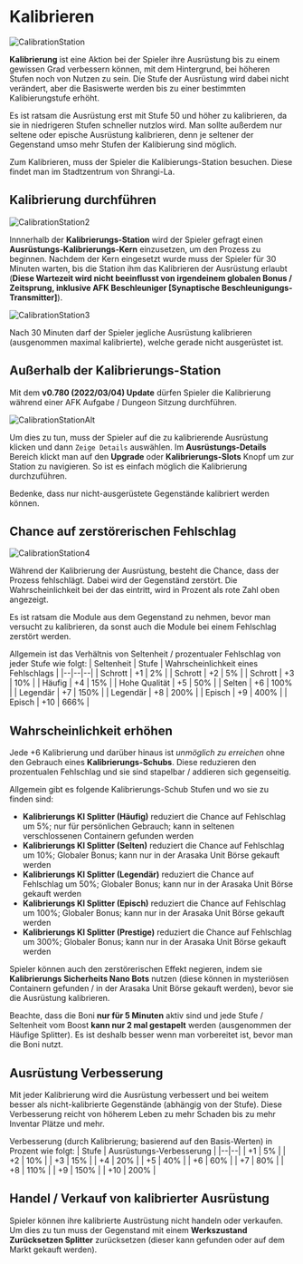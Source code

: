 # Kalibrieren
![CalibrationStation](/resources/mobile-tutorial/CalibrationStation.png)

**Kalibrierung** ist eine Aktion bei der Spieler ihre Ausrüstung bis zu einem gewissen Grad verbessern können, mit dem Hintergrund, bei höheren Stufen noch von Nutzen zu sein. Die Stufe der Ausrüstung wird dabei nicht verändert, aber die Basiswerte werden bis zu einer bestimmten Kalibierungstufe erhöht.

Es ist ratsam die Ausrüstung erst mit Stufe 50 und höher zu kalibrieren, da sie in niedrigeren Stufen schneller nutzlos wird. Man sollte außerdem nur seltene oder epische Ausrüstung kalibrieren, denn je seltener der Gegenstand umso mehr Stufen der Kalibierung sind möglich.

Zum Kalibrieren, muss der Spieler die Kalibierungs-Station besuchen. Diese findet man im Stadtzentrum von Shrangi-La.

## Kalibrierung durchführen
![CalibrationStation2](/resources/mobile-tutorial/CalibrationStation2.png)

Innnerhalb der **Kalibrierungs-Station** wird der Spieler gefragt einen **Ausrüstungs-Kalibrierungs-Kern** einzusetzen, um den Prozess zu beginnen. Nachdem der Kern eingesetzt wurde muss der Spieler für 30 Minuten warten, bis die Station ihm das Kalibrieren der Ausrüstung erlaubt (**Diese Wartezeit wird nicht beeinflusst von irgendeinem globalen Bonus / Zeitsprung, inklusive AFK Beschleuniger [Synaptische Beschleunigungs-Transmitter]**).

![CalibrationStation3](/resources/mobile-tutorial/CalibrationStation3.png)

Nach 30 Minuten darf der Spieler jegliche Ausrüstung kalibrieren (ausgenommen maximal kalibrierte), welche gerade nicht ausgerüstet ist.

## Außerhalb der Kalibrierungs-Station

Mit dem **v0.780 (2022/03/04) Update** dürfen Spieler die Kalibrierung während einer AFK Aufgabe / Dungeon Sitzung durchführen.

![CalibrationStationAlt](/resources/mobile-tutorial/CalibrationStationAlt.png)

Um dies zu tun, muss der Spieler auf die zu kalibrierende Ausrüstung klicken und dann `Zeige Details` auswählen. Im **Ausrüstungs-Details** Bereich klickt man auf den **Upgrade** oder **Kalibrierungs-Slots** Knopf um zur Station zu navigieren. So ist es einfach möglich die Kalibrierung durchzuführen.

Bedenke, dass nur nicht-ausgerüstete Gegenstände kalibriert werden können.

## Chance auf zerstörerischen Fehlschlag

![CalibrationStation4](/resources/mobile-tutorial/CalibrationStation4.png)

Während der Kalibrierung der Ausrüstung, besteht die Chance, dass der Prozess fehlschlägt. Dabei wird der Gegenständ zerstört. Die Wahrscheinlichkeit bei der das eintritt, wird in Prozent als rote Zahl oben angezeigt.

Es ist ratsam die Module aus dem Gegenstand zu nehmen, bevor man versucht zu kalibrieren, da sonst auch die Module bei einem Fehlschlag zerstört werden.

Allgemein ist das Verhältnis von Seltenheit / prozentualer Fehlschlag von jeder Stufe wie folgt:
| Seltenheit | Stufe | Wahrscheinlichkeit eines Fehlschlags |
|--|--|--|
| Schrott | +1 | 2% |
| Schrott | +2 | 5% |
| Schrott | +3 | 10% |
| Häufig | +4 | 15% |
| Hohe Qualität | +5 | 50% |
| Selten | +6 | 100% |
| Legendär | +7 | 150% |
| Legendär | +8 | 200% |
| Episch | +9 | 400% |
| Episch | +10 | 666% |

## Wahrscheinlichkeit erhöhen
Jede +6 Kalibrierung und darüber hinaus ist *unmöglich zu erreichen* ohne den Gebrauch eines **Kalibrierungs-Schubs**. Diese reduzieren den prozentualen Fehlschlag und sie sind stapelbar / addieren sich gegenseitig.

Allgemein gibt es folgende Kalibrierungs-Schub Stufen und wo sie zu finden sind:
- **Kalibrierungs KI Splitter (Häufig)** reduziert die Chance auf Fehlschlag um 5%; nur für persönlichen Gebrauch; kann in seltenen verschlossenen Containern gefunden werden
- **Kalibrierungs KI Splitter (Selten)** reduziert die Chance auf Fehlschlag um 10%; Globaler Bonus; kann nur in der Arasaka Unit Börse gekauft werden
- **Kalibrierungs KI Splitter (Legendär)** reduziert die Chance auf Fehlschlag um 50%; Globaler Bonus; kann nur in der Arasaka Unit Börse gekauft werden
- **Kalibrierungs KI Splitter (Episch)** reduziert die Chance auf Fehlschlag um 100%; Globaler Bonus; kann nur in der Arasaka Unit Börse gekauft werden
- **Kalibrierungs KI Splitter (Prestige)** reduziert die Chance auf Fehlschlag um 300%; Globaler Bonus; kann nur in der Arasaka Unit Börse gekauft werden

Spieler können auch den zerstörerischen Effekt negieren, indem sie **Kalibrierungs Sicherheits Nano Bots** nutzen (diese können in mysteriösen Containern gefunden / in der Arasaka Unit Börse gekauft werden), bevor sie die Ausrüstung kalibrieren.

Beachte, dass die Boni **nur für 5 Minuten** aktiv sind und jede Stufe / Seltenheit vom Boost **kann nur 2 mal gestapelt** werden (ausgenommen der Häufige Splitter). Es ist deshalb besser wenn man vorbereitet ist, bevor man die Boni nutzt.

## Ausrüstung Verbesserung
Mit jeder Kalibrierung wird die Ausrüstung verbessert und bei weitem besser als nicht-kalibrierte Gegenstände (abhängig von der Stufe). Diese Verbesserung reicht von höherem Leben zu mehr Schaden bis zu mehr Inventar Plätze und mehr.

Verbesserung (durch Kalibrierung; basierend auf den Basis-Werten) in Prozent wie folgt:
| Stufe | Ausrüstungs-Verbesserung |
|--|--|
| +1 | 5% |
| +2 | 10% |
| +3 | 15% |
| +4 | 20% |
| +5 | 40% |
| +6 | 60% |
| +7 | 80% |
| +8 | 110% |
| +9 | 150% |
| +10 | 200% |


##  Handel / Verkauf von kalibrierter Ausrüstung
Spieler können ihre kalibrierte Austrüstung nicht handeln oder verkaufen. Um dies zu tun muss der Gegenstand mit einem **Werkszustand Zurücksetzen Splitter** zurücksetzen (dieser kann gefunden oder auf dem Markt gekauft werden).

